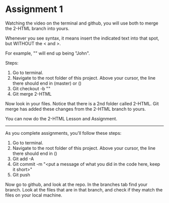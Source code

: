 # Assignment 1

Watching the video on the terminal and github, you will use both to merge the 2-HTML branch into yours.

Whenever you see <this> syntax, it means insert the indicated text into that spot, but WITHOUT the < and >.

For example, "<name>" will end up being "John".

Steps:

1. Go to terminal.
2. Navigate to the root folder of this project. Above your cursor, the line there should end in (master) or (<branch name>)
3. Git checkout -b "<Your Name>"
4. Git merge 2-HTML

Now look in your files. Notice that there is a 2nd folder called 2-HTML. Git merge has added these changes from the 2-HTML branch to yours. 

You can now do the 2-HTML Lesson and Assignment.

---

As you complete assignments, you'll follow these steps:

1. Go to terminal.
2. Navigate to the root folder of this project. Above your cursor, the line there should end in (<branch name>)
3. Git add -A
4. Git commit -m "<put a message of what you did in the code here, keep it short>"
5. Git push
<!-- If git push doesn't work then: -->
<!-- Git Push Origin <your branch name> -->

Now go to github, and look at the repo. In the branches tab find your branch. Look at the files that are in that branch, and check if they match the files on your local machine.